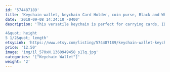 ```yaml
---
id: '574487189'
title: 'Keychain wallet, keychain Card Holder, coin purse, Black and White Cross Print, mothers day gift, gift for her, best friend gift'
date: '2018-09-08 14:34:10 -0400'
description: 'This versatile keychain is perfect for carrying cards, ID&#39;s and money while conveniently keeping your keys attached. Available in many super cute prints. Cotton interior and exterior. Durable and lightweight.

4&quot; height
5 1/2&quot; length'
etsyLink: 'https://www.etsy.com/listing/574487189/keychain-wallet-keychain-card-holder?utm_source=synctostaticsite&utm_medium=api&utm_campaign=api'
price: '12.50'
image: 'img/il_570xN.1360949458_s1lq.jpg'
categories: '["Keychain Wallet"]'
weight: '2'
---
```

